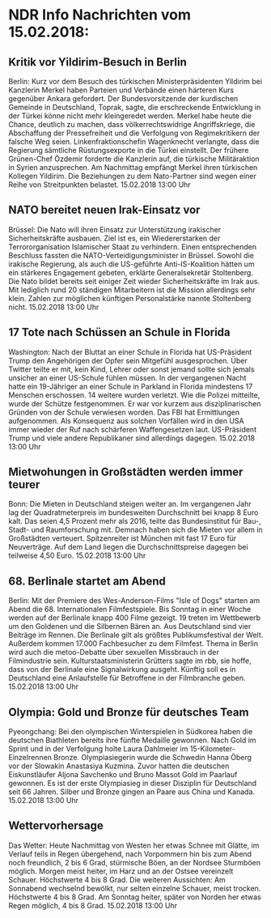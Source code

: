 # NDR Info Nachrichten vom 15.02.2018:


## Kritik vor Yildirim-Besuch in Berlin
Berlin: Kurz vor dem Besuch des türkischen Ministerpräsidenten Yildirim bei Kanzlerin Merkel haben Parteien und Verbände einen härteren Kurs gegenüber Ankara gefordert. Der Bundesvorsitzende der kurdischen Gemeinde in Deutschland, Toprak, sagte, die erschreckende Entwicklung in der Türkei könne nicht mehr kleingeredet werden. Merkel habe heute die Chance, deutlich zu machen, dass völkerrechtswidrige Angriffskriege, die Abschaffung der Pressefreiheit und die Verfolgung von Regimekritikern der falsche Weg seien. Linkenfraktionschefin Wagenknecht verlangte, dass die Regierung sämtliche Rüstungsexporte in die Türkei einstellt. Der frühere Grünen-Chef Özdemir forderte die Kanzlerin auf, die türkische Militäraktion in Syrien anzusprechen. Am Nachmittag empfängt Merkel ihren türkischen Kollegen Yildirim. Die Beziehungen zu dem Nato-Partner sind wegen einer Reihe von Streitpunkten belastet. 15.02.2018 13:00 Uhr 

## NATO bereitet neuen Irak-Einsatz vor
Brüssel:   Die Nato will ihren Einsatz zur Unterstützung irakischer Sicherheitskräfte ausbauen. Ziel ist es, ein Wiedererstarken der Terrororganisation Islamischer Staat zu verhindern. Einen entsprechenden Beschluss fassten die NATO-Verteidigungsminister in Brüssel. Sowohl die irakische Regierung, als auch die US-geführte Anti-IS-Koalition hätten um ein stärkeres Engagement gebeten, erklärte Generalsekretär Stoltenberg. Die Nato bildet bereits seit einiger Zeit wieder Sicherheitskräfte im Irak aus. Mit lediglich rund 20 ständigen Mitarbeitern ist die Mission allerdings sehr klein. Zahlen zur möglichen künftigen Personalstärke nannte Stoltenberg nicht. 15.02.2018 13:00 Uhr 

## 17 Tote nach Schüssen an Schule in Florida
Washington: Nach der Bluttat an einer Schule in Florida hat US-Präsident Trump den Angehörigen der Opfer sein Mitgefühl ausgesprochen. Über Twitter teilte er mit, kein Kind, Lehrer oder sonst jemand sollte sich jemals unsicher an einer US-Schule fühlen müssen. In der vergangenen Nacht hatte ein 19-Jähriger an einer Schule in Parkland in Florida mindestens 17 Menschen erschossen. 14 weitere wurden verletzt. Wie die Polizei mitteilte, wurde der Schütze festgenommen. Er war vor kurzem aus disziplinarischen Gründen von der Schule verwiesen worden. Das FBI hat Ermittlungen aufgenommen. Als Konsequenz aus solchen Vorfällen wird in den USA immer wieder der Ruf nach schärferen Waffengesetzen laut. US-Präsident Trump und viele andere Republikaner sind allerdings dagegen. 15.02.2018 13:00 Uhr 

## Mietwohungen in Großstädten werden immer teurer
Bonn: Die Mieten in Deutschland steigen weiter an. Im vergangenen Jahr lag der Quadratmeterpreis im bundesweiten Durchschnitt bei knapp 8 Euro kalt. Das seien 4,5 Prozent mehr als 2016, teilte das Bundesinstitut für Bau-, Stadt- und Raumforschung mit. Demnach haben sich die Mieten vor allem in Großstädten verteuert. Spitzenreiter ist München mit fast 17 Euro für Neuverträge. Auf dem Land liegen die Durchschnittspreise dagegen bei teilweise 4,50 Euro. 15.02.2018 13:00 Uhr 

## 68. Berlinale startet am Abend
Berlin: Mit der Premiere des Wes-Anderson-Films "Isle of Dogs" starten am Abend die 68. Internationalen Filmfestspiele. Bis Sonntag in einer Woche werden auf der Berlinale knapp 400 Filme gezeigt. 19 treten im Wettbewerb um den Goldenen und die Silbernen Bären an. Aus Deutschland sind vier Beiträge im Rennen. Die Berlinale gilt als größtes Publikumsfestival der Welt. Außerdem kommen 17.000 Fachbesucher zu dem Filmfest. Thema in Berlin wird auch die metoo-Debatte über sexuellen Missbrauch in der Filmindustrie sein. Kulturstaatsministerin Grütters sagte im rbb, sie hoffe, dass von der Berlinale eine Signalwirkung ausgeht. Künftig soll es in Deutschland eine Anlaufstelle für Betroffene in der Filmbranche geben. 15.02.2018 13:00 Uhr 

## Olympia: Gold und Bronze für deutsches Team
Pyeongchang: Bei den olympischen Winterspielen in Südkorea haben die deutschen Biathleten bereits ihre fünfte Medaille gewonnen. Nach Gold im Sprint und in der Verfolgung holte Laura Dahlmeier im 15-Kilometer-Einzelrennen Bronze. Olympiasiegerin wurde die Schwedin Hanna Öberg vor der Slowakin Anastasiya Kuzmina. Zuvor hatten die deutschen Eiskunstläufer Aljona Savchenko und Bruno Massot Gold im Paarlauf gewonnen. Es ist der erste Olympiasieg in dieser Disziplin für Deutschland seit 66 Jahren. Silber und Bronze gingen an Paare aus China und Kanada. 15.02.2018 13:00 Uhr 

## Wettervorhersage
Das Wetter: Heute Nachmittag von Westen her etwas Schnee mit Glätte, im Verlauf teils in Regen übergehend, nach Vorpommern hin bis zum Abend noch freundlich, 2 bis 6 Grad, stürmische Böen, an der Nordsee Sturmböen möglich. Morgen meist heiter, im Harz und an der Ostsee vereinzelt Schauer. Höchstwerte 4 bis 8 Grad. Die weiteren Aussichten: Am Sonnabend wechselnd bewölkt, nur selten einzelne Schauer, meist trocken. Höchstwerte 4 bis 8 Grad. Am Sonntag heiter, später von Norden her etwas Regen möglich, 4 bis 8 Grad. 15.02.2018 13:00 Uhr 
